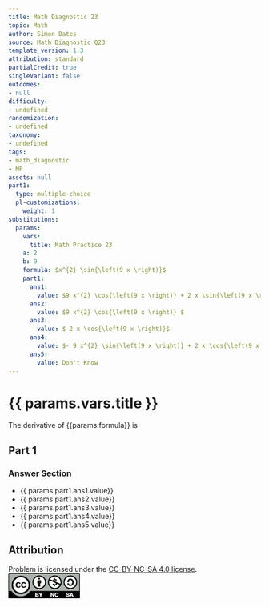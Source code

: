 ```yaml
---
title: Math Diagnostic 23
topic: Math
author: Simon Bates
source: Math Diagnostic Q23
template_version: 1.3
attribution: standard
partialCredit: true
singleVariant: false
outcomes:
- null
difficulty:
- undefined
randomization:
- undefined
taxonomy:
- undefined
tags:
- math_diagnostic
- MP
assets: null
part1:
  type: multiple-choice
  pl-customizations:
    weight: 1
substitutions:
  params:
    vars:
      title: Math Practice 23
    a: 2
    b: 9
    formula: $x^{2} \sin{\left(9 x \right)}$
    part1:
      ans1:
        value: $9 x^{2} \cos{\left(9 x \right)} + 2 x \sin{\left(9 x \right)}$
      ans2:
        value: $9 x^{2} \cos{\left(9 x \right)} $
      ans3:
        value: $ 2 x \cos{\left(9 x \right)}$
      ans4:
        value: $- 9 x^{2} \sin{\left(9 x \right)} + 2 x \cos{\left(9 x \right)}$
      ans5:
        value: Don't Know
---
```

# {{ params.vars.title }}
The derivative of {{params.formula}} is

## Part 1

### Answer Section

- {{ params.part1.ans1.value}}
- {{ params.part1.ans2.value}}
- {{ params.part1.ans3.value}}
- {{ params.part1.ans4.value}}
- {{ params.part1.ans5.value}}

## Attribution

Problem is licensed under the [CC-BY-NC-SA 4.0 license](https://creativecommons.org/licenses/by-nc-sa/4.0/).<br> ![The Creative Commons 4.0 license requiring attribution-BY, non-commercial-NC, and share-alike-SA license.](https://raw.githubusercontent.com/firasm/bits/master/by-nc-sa.png)